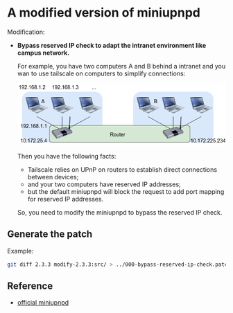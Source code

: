 # A modified version of miniupnpd

Modification:

- **Bypass reserved IP check to adapt the intranet environment like campus network.**

  For example, you have two computers A and B behind a intranet and you wan to use tailscale on computers to simplify connections:

  ![topology](assets/topo.png)

  Then you have the following facts:

  - Tailscale relies on UPnP on routers to establish direct connections between devices;
  - and your two computers have reserved IP addresses;
  - but the default miniupnpd will block the request to add port mapping for reserved IP addresses.

  So, you need to modify the miniupnpd to bypass the reserved IP check.

## Generate the patch

Example:

```bash
git diff 2.3.3 modify-2.3.3:src/ > ../000-bypass-reserved-ip-check.patch
```

## Reference

- [official miniupnpd](https://miniupnp.tuxfamily.org/)